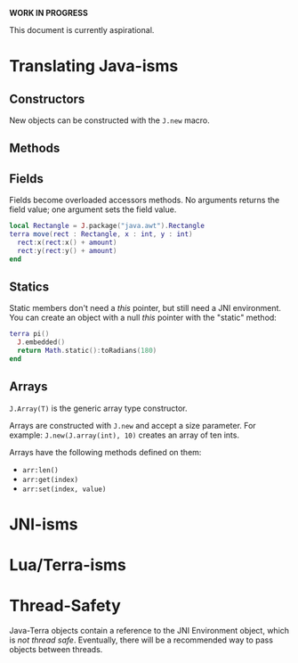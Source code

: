 **WORK IN PROGRESS**

This document is currently aspirational.

# Translating Java-isms

## Constructors

New objects can be constructed with the `J.new` macro.

## Methods

## Fields

Fields become overloaded accessors methods. No arguments returns the field
value; one argument sets the field value.

```lua
local Rectangle = J.package("java.awt").Rectangle
terra move(rect : Rectangle, x : int, y : int)
  rect:x(rect:x() + amount)
  rect:y(rect:y() + amount)
end
```

## Statics

Static members don't need a _this_ pointer, but still need a JNI environment.
You can create an object with a null _this_ pointer with the "static" method:

```lua
terra pi()
  J.embedded()
  return Math.static():toRadians(180)
end
```

## Arrays

`J.Array(T)` is the generic array type constructor.

Arrays are constructed with `J.new` and accept a size parameter.
For example: `J.new(J.array(int), 10)` creates an array of ten ints.

Arrays have the following methods defined on them:

- `arr:len()`
- `arr:get(index)`
- `arr:set(index, value)`


# JNI-isms

# Lua/Terra-isms

# Thread-Safety

Java-Terra objects contain a reference to the JNI Environment object, which is
_not thread safe_. Eventually, there will be a recommended way to pass objects
between threads.
